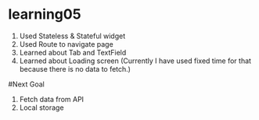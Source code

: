 # learning05

1. Used Stateless & Stateful widget
2. Used Route to navigate page
3. Learned about Tab and TextField
4. Learned about Loading screen (Currently I have used fixed time for that because there is no data to fetch.)

#Next Goal
1. Fetch data from API
2. Local storage
